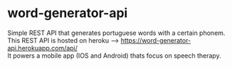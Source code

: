# word-generator-api
Simple REST API that generates portuguese words with a certain phonem.   
This REST API is hosted on heroku --> https://word-generator-api.herokuapp.com/api/  
It powers a mobile app (IOS and Android) thats focus on speech therapy.
